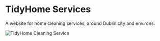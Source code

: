 # TidyHome Services

A website for home cleaning services, around Dublin city and environs.

![TidyHome Cleaning Service](images/worker.jpg)
